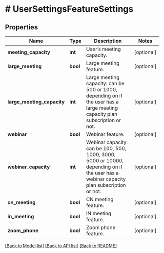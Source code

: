 # # UserSettingsFeatureSettings

## Properties

Name | Type | Description | Notes
------------ | ------------- | ------------- | -------------
**meeting_capacity** | **int** | User’s meeting capacity. | [optional] 
**large_meeting** | **bool** | Large meeting feature. | [optional] 
**large_meeting_capacity** | **int** | Large meeting capacity: can be 500 or 1000, depending on if the user has a large meeting capacity plan subscription or not. | [optional] 
**webinar** | **bool** | Webinar feature. | [optional] 
**webinar_capacity** | **int** | Webinar capacity: can be 100, 500, 1000, 3000, 5000 or 10000, depending on if the user has a webinar capacity plan subscription or not. | [optional] 
**cn_meeting** | **bool** | CN meeting feature. | [optional] 
**in_meeting** | **bool** | IN meeting feature. | [optional] 
**zoom_phone** | **bool** | Zoom phone feature. | [optional] 

[[Back to Model list]](../../README.md#documentation-for-models) [[Back to API list]](../../README.md#documentation-for-api-endpoints) [[Back to README]](../../README.md)


